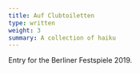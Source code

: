 ```yaml
---
title: Auf Clubtoiletten
type: written
weight: 3
summary: A collection of haiku
---
```

Entry for the Berliner Festspiele 2019.
